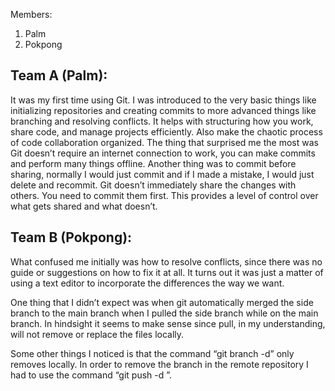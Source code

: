 
Members:
1. Palm
2.  Pokpong

## Team A (Palm):
It was my first time using Git. I was introduced to the very basic things like initializing repositories and creating commits to more advanced things like branching and resolving conflicts. It helps with structuring how you work, share code, and manage projects efficiently. Also make the chaotic process of code collaboration organized. The thing that surprised me the most was Git doesn’t require an internet connection to work, you can make commits and perform many things offline. Another thing was to commit before sharing, normally I would just commit and if I made a mistake, I would just delete and recommit. Git doesn’t immediately share the changes with others. You need to commit them first. This provides a level of control over what gets shared and what doesn’t.

## Team B (Pokpong):

What confused me initially was how to resolve conflicts, since there was no guide or suggestions on how to fix it at all. It turns out it was just a matter of using a text editor to incorporate the differences the way we want.

One thing that I didn’t expect was when git automatically merged the side branch to the main branch when I pulled the side branch while on the main branch. In hindsight it seems to make sense since pull, in my understanding, will not remove or replace the files locally.

Some other things I noticed is that the command “git branch -d” only removes locally. In order to remove the branch in the remote repository I had to use the command “git push -d <remote repository link>  <branch name>”.
